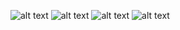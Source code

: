 ![alt text](https://github.com/CS3103-proj-mosaicit/frontend/blob/master/images/readme-home.jpg)
![alt text](https://github.com/CS3103-proj-mosaicit/frontend/blob/master/images/readme-upload.jpg)
![alt text](https://github.com/CS3103-proj-mosaicit/frontend/blob/master/images/readme-gallery-1.jpg)
![alt text](https://github.com/CS3103-proj-mosaicit/frontend/blob/master/images/readme-gallery-2.jpg)